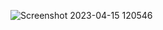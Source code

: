 ![Screenshot 2023-04-15 120546](https://user-images.githubusercontent.com/112943652/232205524-9ca7118d-d07d-4061-bd01-d3a74ccae8d4.png)
